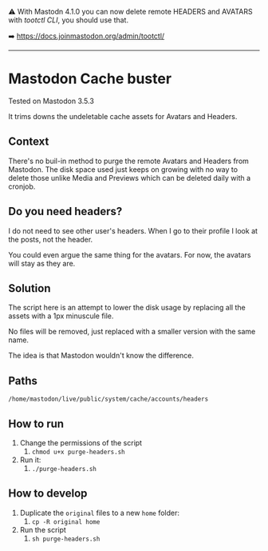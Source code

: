 ⚠️ With Mastodn 4.1.0 you can now delete remote HEADERS and AVATARS with *tootctl CLI*, you should use that.

➡️ https://docs.joinmastodon.org/admin/tootctl/

<hr>

# Mastodon Cache buster

Tested on Mastodon 3.5.3

It trims downs the undeletable cache assets for Avatars and Headers.

## Context

There's no buil-in method to purge the remote Avatars and Headers from Mastodon. The disk space used just keeps on growing with no way to delete those unlike Media and Previews which can be deleted daily with a cronjob.

## Do you need headers?

I do not need to see other user's headers. When I go to their profile I look at the posts, not the header.

You could even argue the same thing for the avatars. For now, the avatars will stay as they are.

## Solution

The script here is an attempt to lower the disk usage by replacing all the assets with a 1px minuscule file.

No files will be removed, just replaced with a smaller version with the same name.

The idea is that Mastodon wouldn't know the difference.

## Paths

`/home/mastodon/live/public/system/cache/accounts/headers`

## How to run

1. Change the permissions of the script
   1. `chmod u+x purge-headers.sh`
2. Run it:
   1. `./purge-headers.sh`

## How to develop

1. Duplicate the `original` files to a new `home` folder:
   1. `cp -R original home`
2. Run the script
   1. `sh purge-headers.sh`

